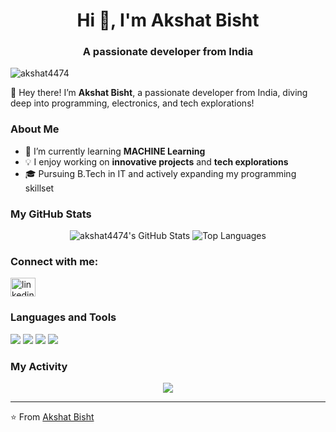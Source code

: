 <h1 align="center">Hi 👋, I'm Akshat Bisht</h1>
<h3 align="center">A passionate developer from India</h3>

<p align="left"> <img src="https://komarev.com/ghpvc/?username=akshat4474&label=Profile%20views&color=0e75b6&style=flat" alt="akshat4474" /> </p>

👋 Hey there! I’m **Akshat Bisht**, a passionate developer from India, diving deep into programming, electronics, and tech explorations!

### About Me
- 🌱 I’m currently learning **MACHINE Learning**
- 💡 I enjoy working on **innovative projects** and **tech explorations**
- 🎓 Pursuing B.Tech in IT and actively expanding my programming skillset

### My GitHub Stats
<p align="center">
  <img src="https://github-readme-stats.vercel.app/api?username=akshat4474&show_icons=true&theme=radical" alt="akshat4474's GitHub Stats" />
  <img src="https://github-readme-stats.vercel.app/api/top-langs/?username=akshat4474&layout=compact&theme=radical" alt="Top Languages" />
</p>


### Connect with me:
<p align="left">
<a href="https://www.linkedin.com/in/akshat-bisht-586727161" target="blank"><img align="center" src="https://raw.githubusercontent.com/rahuldkjain/github-profile-readme-generator/master/src/images/icons/Social/linked-in-alt.svg" alt="linkedin profile" height="30" width="40" /></a>
</p>

### Languages and Tools
<p align="left">
  <img src="https://img.shields.io/badge/HTML5-E34F26?style=for-the-badge&logo=html5&logoColor=white"/>
  <img src="https://img.shields.io/badge/CSS3-1572B6?style=for-the-badge&logo=css3&logoColor=white"/>
  <img src="https://img.shields.io/badge/JavaScript-F7DF1E?style=for-the-badge&logo=javascript&logoColor=black"/>
  <img src="https://img.shields.io/badge/Python-3776AB?style=for-the-badge&logo=python&logoColor=white"/>
</p>


### My Activity
<p align="center">
  <img src="https://github-readme-activity-graph.vercel.app/graph?username=akshat4474&theme=dracula"/>
</p>

---
⭐️ From [Akshat Bisht](https://github.com/akshat4474)
